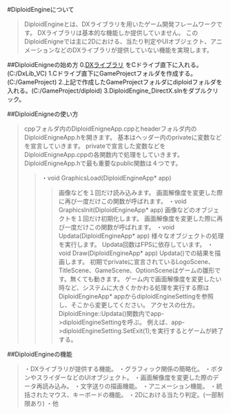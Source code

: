 #DiploidEngineについて
>DiploidEngineとは、DXライブラリを用いたゲーム開発フレームワークです。
>DXライブラリは基本的な機能しか提供していません。
>このDiploidEnigneでは主に2Dにおける、当たり判定やUIオブジェクト、アニメーションなどのDXライブラリが提供していない機能を実現します。

##DiploidEnigneの始め方
0.[DXライブラリ](https://dxlib.xsrv.jp/index.html) をCドライブ直下に入れる。(C:/DxLib_VC)
1.Cドライブ直下にGameProjectフォルダを作成する。(C:/GameProject)
2.上記で作成したGameProjectフォルダにdiploidフォルダを入れる。(C:/GameProject/diploid)
3.DiploidEngine_DirectX.slnをダブルクリック。

##DiploidEnigneの使い方
>cppフォルダ内のDiploidEnigneApp.cppとheaderフォルダ内のDiploidEnigneApp.hを開きます。
>基本はヘッダー内のprivateに変数などを宣言していきます。
>privateで宣言した変数などをDiploidEnigneApp.cppの各関数内で処理をしていきます。
>DiploidEnigneApp.hで最も重要なpublic関数は４つです。
>>・void GraphicsLoad(DiploidEngineApp* app)
>>>画像などを１回だけ読み込みます。
>>>画面解像度を変更した際に再び一度だけこの関数が呼ばれます。
>>・void GraphicsInit(DiploidEngineApp* app)
>>>画像などのオブジェクトを１回だけ初期化します。
>>>画面解像度を変更した際に再び一度だけこの関数が呼ばれます。
>>・void Updata(DiploidEngineApp* app)
>>>様々なオブジェクトの処理を実行します。
>>>Updata回数はFPSに依存しています。
>>・void Draw(DiploidEngineApp* app)
>>>Updata()での結果を描画します。
>初期でprivateに宣言されているLogoScene、TitleScene、GameScene、OptionSceneはゲームの雛形です。無くても動きます。
>ゲーム内で画面解像度を変更したい時など、システムに大きくかかわる処理を実行する際はDiploidEngineApp* appからdiploidEngineSettingを参照し、そこから変更してください。
>>アクセスの仕方。
>>DiploidEninge::Updata()関数内でapp->diploidEngineSettingを呼ぶ。
>>例えば、app->diploidEngineSetting.SetExit(1);を実行するとゲームが終了する。

##DiploidEngineの機能
>・DXライブラリが提供する機能。
>・グラフィック関係の簡略化。
>・ボタンやスライダーなどのUIオブジェクト。
>・画面解像度を変更した際のデータ再読み込み。
>・文字送りの描画機能。
>・アニメーション機能。
>・統括されたマウス、キーボードの機能。
>・2Dにおける当たり判定。(一部制限あり)
>・他